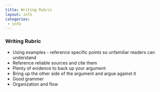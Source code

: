 ```yaml
---
title: Writing Rubric
layout: info
categories:
 - info
---
```


### Writing Rubric

- Using examples - reference specific points so unfamiliar readers can understand
- Reference reliable sources and cite them
- Plenty of evidence to back up your argument
- Bring up the other side of the argument and argue against it
- Good grammer
- Organization and flow

